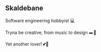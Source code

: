 ## Skaldebane

Software engineering hobbyist 💻

Tryna be creative, from music to design ✒️🎵

Yet another lover! 💕🌌
